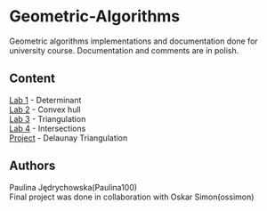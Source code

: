 # Geometric-Algorithms
Geometric algorithms implementations and documentation done for university course.
Documentation and comments are in polish.

## Content
[Lab 1](/Lab1) - Determinant \
[Lab 2](/Lab2) - Convex hull \
[Lab 3](/Lab3) - Triangulation \
[Lab 4](/Lab4) - Intersections \
[Project](/Projekt) - Delaunay Triangulation

## Authors
Paulina Jędrychowska(Paulina100) \
Final project was done in collaboration with Oskar Simon(ossimon)
